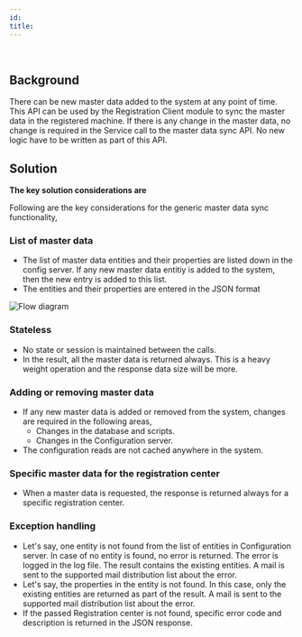```yaml
---
id: 
title: 
---
```

﻿
## Background
There can be new master data added to the system at any point of time. This API can be used by the Registration Client module to sync the master data in the registered machine. If there is any change in the master data, no change is required in the Service call to the master data sync API. No new logic have to be written as part of this API. 

## Solution
**The key solution considerations are**

Following are the key considerations for the generic master data sync functionality, 

### List of master data
* The list of master data entities and their properties are listed down in the config server. If any new master data entitiy is added to the system, then the new entry is added to this list.
* The entities and their properties are entered in the JSON format

![Flow diagram](_images/kernel/masterdata/syncapi-generic-api.jpg)	

### Stateless 
* No state or session is maintained between the calls. 
* In the result, all the master data is returned always. This is a heavy weight operation and the response data size will be more. 


### Adding or removing master data
* If any new master data is added or removed from the system, changes are required in the following areas, 
	* Changes in the database and scripts.  
	* Changes in the Configuration server.	
* The configuration reads are not cached anywhere in the system. 

### Specific master data for the registration center
* When a master data is requested, the response is returned always for a specific registration center. 

### Exception handling
* Let's say, one entity is not found from the list of entities in Configuration server. 
In case of no entity is found, no error is returned. The error is logged in the log file. The result contains the existing entities. 
A mail is sent to the supported mail distribution list about the error. 
* Let's say, the properties in the entity is not found. 
In this case, only the existing entities are returned as part of the result. 
A mail is sent to the supported mail distribution list about the error. 
* If the passed Registration center is not found, specific error code and description is returned in the JSON response. 